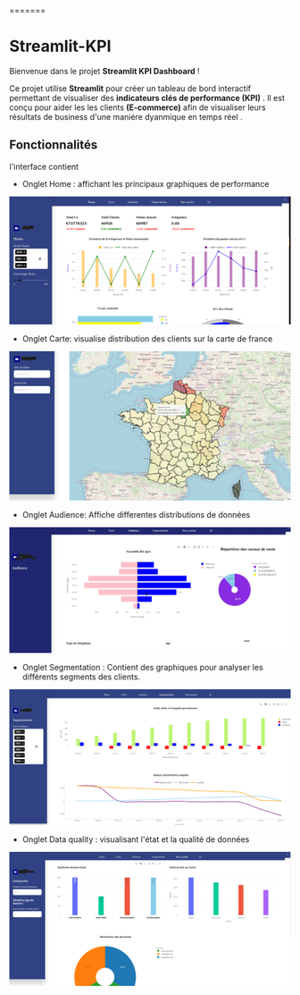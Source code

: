 =======
# Streamlit-KPI


Bienvenue dans le projet **Streamlit KPI Dashboard** !

Ce projet utilise **Streamlit** pour créer un tableau de bord interactif permettant de visualiser des **indicateurs clés de performance (KPI)** . Il est conçu pour aider les les clients **(E-commerce)** afin de visualiser leurs résultats de business d'une maniére dyanmique en temps réel .

## Fonctionnalités

l'interface contient 

- Onglet Home :  affichant les principaux graphiques de performance


![Home](Images/stramlitHome.PNG)

- Onglet Carte: visualise  distribution des clients sur la carte de france

![Carte](Images/carte.png)

- Onglet Audience: Affiche  differentes distributions de données

![Audience](Images/audeince1.PNG)

- Onglet Segmentation : Contient des graphiques pour analyser les différents segments des clients.

![Seg](Images/seg3.png)

- Onglet Data quality : visualisant l'état et la qualité de données 

![Dataquality](Images/Dataquality1.png)


